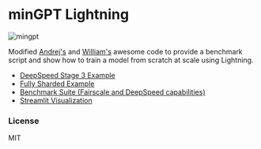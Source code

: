 # minGPT Lightning

![mingpt](mingpt.jpg)

Modified [Andrej's](https://github.com/karpathy/minGPT) and [William's](https://github.com/williamFalcon/minGPT) awesome code to provide a benchmark script and show how to train a model from scratch at scale using Lightning.

- [DeepSpeed Stage 3 Example](https://github.com/SeanNaren/minGPT/tree/deepspeed)
- [Fully Sharded Example](https://github.com/SeanNaren/minGPT/tree/fully_sharded)
- [Benchmark Suite (Fairscale and DeepSpeed capabilities)](https://github.com/SeanNaren/minGPT/tree/benchmark)
- [Streamlit Visualization](https://github.com/SeanNaren/minGPT/tree/streamlit)

### License

MIT
